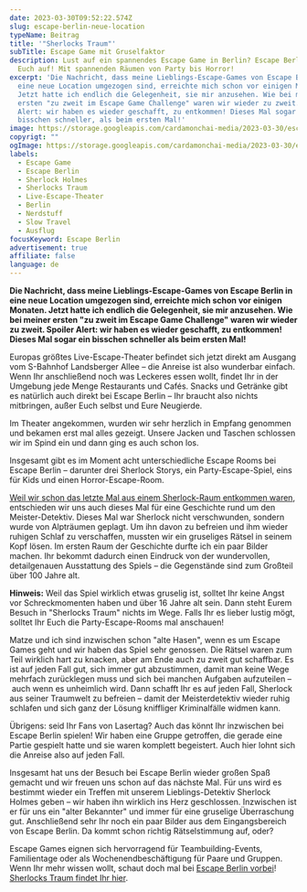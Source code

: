 ```yaml
---
date: 2023-03-30T09:52:22.574Z
slug: escape-berlin-neue-location
typeName: Beitrag
title: '"Sherlocks Traum"'
subTitle: Escape Game mit Gruselfaktor
description: Lust auf ein spannendes Escape Game in Berlin? Escape Berlin wartet
  Euch auf! Mit spannenden Räumen von Party bis Horror!
excerpt: 'Die Nachricht, dass meine Lieblings-Escape-Games von Escape Berlin in
  eine neue Location umgezogen sind, erreichte mich schon vor einigen Monaten.
  Jetzt hatte ich endlich die Gelegenheit, sie mir anzusehen. Wie bei meiner
  ersten "zu zweit im Escape Game Challenge" waren wir wieder zu zweit. Spoiler
  Alert: wir haben es wieder geschafft, zu entkommen! Dieses Mal sogar ein
  bisschen schneller, als beim ersten Mal!'
image: https://storage.googleapis.com/cardamonchai-media/2023-03-30/escape-berlin-jpg-imagine-08f888_2a786a_1024_768/640.webp
copyrigt: ""
ogImage: https://storage.googleapis.com/cardamonchai-media/2023-03-30/escape-berlin-og-jpg-imagine-181818_6a5a74_1200_628/640.webp
labels:
  - Escape Game
  - Escape Berlin
  - Sherlock Holmes
  - Sherlocks Traum
  - Live-Escape-Theater
  - Berlin
  - Nerdstuff
  - Slow Travel
  - Ausflug
focusKeyword: Escape Berlin
advertisement: true
affiliate: false
language: de
---
```

**Die Nachricht, dass meine Lieblings-Escape-Games von Escape Berlin in eine neue Location umgezogen sind, erreichte mich schon vor einigen Monaten. Jetzt hatte ich endlich die Gelegenheit, sie mir anzusehen. Wie bei meiner ersten "zu zweit im Escape Game Challenge" waren wir wieder zu zweit. Spoiler Alert: wir haben es wieder geschafft, zu entkommen! Dieses Mal sogar ein bisschen schneller als beim ersten Mal!**

Europas größtes Live-Escape-Theater befindet sich jetzt direkt am Ausgang vom S-Bahnhof Landsberger Allee – die Anreise ist also wunderbar einfach. Wenn Ihr anschließend noch was Leckeres essen wollt, findet Ihr in der Umgebung jede Menge Restaurants und Cafés. Snacks und Getränke gibt es natürlich auch direkt bei Escape Berlin – Ihr braucht also nichts mitbringen, außer Euch selbst und Eure Neugierde.

Im Theater angekommen, wurden wir sehr herzlich in Empfang genommen und bekamen erst mal alles gezeigt. Unsere Jacken und Taschen schlossen wir im Spind ein und dann ging es auch schon los.

Insgesamt gibt es im Moment acht unterschiedliche Escape Rooms bei Escape Berlin – darunter drei Sherlock Storys, ein Party-Escape-Spiel, eins für Kids und einen Horror-Escape-Room.

[Weil wir schon das letzte Mal aus einem Sherlock-Raum entkommen waren](/2020/03/zu-zweit-im-escape-room/), entschieden wir uns auch dieses Mal für eine Geschichte rund um den Meister-Detektiv. Dieses Mal war Sherlock nicht verschwunden, sondern wurde von Alpträumen geplagt. Um ihn davon zu befreien und ihm wieder ruhigen Schlaf zu verschaffen, mussten wir ein gruseliges Rätsel in seinem Kopf lösen. Im ersten Raum der Geschichte durfte ich ein paar Bilder machen. Ihr bekommt dadurch einen Eindruck von der wundervollen, detailgenauen Ausstattung des Spiels – die Gegenstände sind zum Großteil über 100 Jahre alt.

<Gallery name="escape-berlin-2023-1" />

**Hinweis:** Weil das Spiel wirklich etwas gruselig ist, solltet Ihr keine Angst vor Schreckmomenten haben und über 16 Jahre alt sein. Dann steht Eurem Besuch in "Sherlocks Traum" nichts im Wege. Falls Ihr es lieber lustig mögt, solltet Ihr Euch die Party-Escape-Rooms mal anschauen!

Matze und ich sind inzwischen schon "alte Hasen", wenn es um Escape Games geht und wir haben das Spiel sehr genossen. Die Rätsel waren zum Teil wirklich hart zu knacken, aber am Ende auch zu zweit gut schaffbar. Es ist auf jeden Fall gut, sich immer gut abzustimmen, damit man keine Wege mehrfach zurücklegen muss und sich bei manchen Aufgaben aufzuteilen – auch wenn es unheimlich wird. Dann schafft Ihr es auf jeden Fall, Sherlock aus seiner Traumwelt zu befreien – damit der Meisterdetektiv wieder ruhig schlafen und sich ganz der Lösung kniffliger Kriminalfälle widmen kann.

Übrigens: seid Ihr Fans von Lasertag? Auch das könnt Ihr inzwischen bei Escape Berlin spielen! Wir haben eine Gruppe getroffen, die gerade eine Partie gespielt hatte und sie waren komplett begeistert. Auch hier lohnt sich die Anreise also auf jeden Fall.

Insgesamt hat uns der Besuch bei Escape Berlin wieder großen Spaß gemacht und wir freuen uns schon auf das nächste Mal. Für uns wird es bestimmt wieder ein Treffen mit unserem Lieblings-Detektiv Sherlock Holmes geben – wir haben ihn wirklich ins Herz geschlossen. Inzwischen ist er für uns ein "alter Bekannter" und immer für eine gruselige Überraschung gut. Anschließend sehr Ihr noch ein paar Bilder aus dem Eingangsbereich von Escape Berlin. Da kommt schon richtig Rätselstimmung auf, oder?

Escape Games eignen sich hervorragend für Teambuilding-Events, Familientage oder als Wochenendbeschäftigung für Paare und Gruppen. Wenn Ihr mehr wissen wollt, schaut doch mal bei [Escape Berlin vorbei](https://www.escape-berlin.de/de/)! [Sherlocks Traum findet Ihr hier](https://www.escape-berlin.de/de/live/11-sherlocks_traum/).

<Gallery name="escape-berlin-2023-2" />